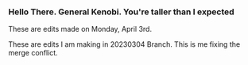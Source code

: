 ### Hello There. General Kenobi. You're taller than I expected

These are edits made on Monday, April 3rd.

These are edits I am making in 20230304 Branch. This is me fixing the merge conflict. 

